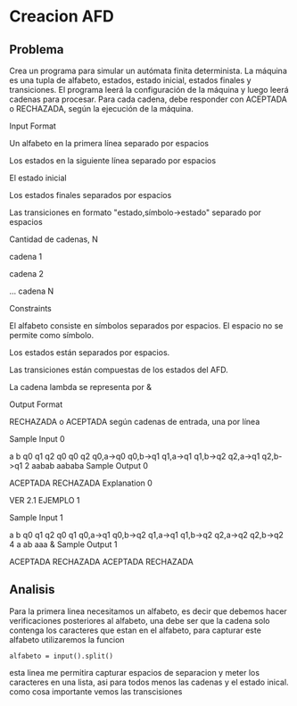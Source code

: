 # Creacion AFD
## Problema
Crea un programa para simular un autómata finita determinista. La máquina es una tupla de alfabeto, estados, estado inicial, estados finales y transiciones. El programa leerá la configuración de la máquina y luego leerá cadenas para procesar. Para cada cadena, debe responder con ACEPTADA o RECHAZADA, según la ejecución de la máquina.

Input Format

Un alfabeto en la primera línea separado por espacios

Los estados en la siguiente línea separado por espacios

El estado inicial

Los estados finales separados por espacios

Las transiciones en formato "estado,símbolo->estado" separado por espacios

Cantidad de cadenas, N

cadena 1

cadena 2

... cadena N

Constraints

El alfabeto consiste en símbolos separados por espacios. El espacio no se permite como símbolo.

Los estados están separados por espacios.

Las transiciones están compuestas de los estados del AFD.

La cadena lambda se representa por &

Output Format

RECHAZADA o ACEPTADA según cadenas de entrada, una por línea

Sample Input 0

a b
q0 q1 q2
q0
q0 q2
q0,a->q0 q0,b->q1 q1,a->q1 q1,b->q2 q2,a->q1 q2,b->q1
2
aabab
aababa
Sample Output 0

ACEPTADA
RECHAZADA
Explanation 0

VER 2.1 EJEMPLO 1

Sample Input 1

a b
q0 q1 q2
q0
q1
q0,a->q1 q0,b->q2 q1,a->q1 q1,b->q2 q2,a->q2 q2,b->q2
4
a
ab
aaa
&
Sample Output 1

ACEPTADA
RECHAZADA
ACEPTADA
RECHAZADA

## Analisis
Para la primera linea necesitamos un alfabeto, es decir que debemos hacer verificaciones posteriores al alfabeto, una debe ser que la cadena solo contenga los caracteres que estan en el alfabeto, para capturar este alfabeto utilizaremos la funcion
```
alfabeto = input().split()
```
esta linea me permitira capturar espacios de separacion y meter los caracteres en una lista, asi para todos menos las cadenas y el estado inical.
como cosa importante vemos las transcisiones